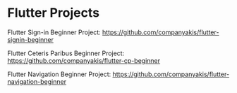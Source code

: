 # Flutter Projects

Flutter Sign-in Beginner Project:
https://github.com/companyakis/flutter-signin-beginner

Flutter Ceteris Paribus Beginner Project:
https://github.com/companyakis/flutter-cp-beginner

Flutter Navigation Beginner Project:
https://github.com/companyakis/flutter-navigation-beginner
